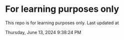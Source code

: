 # For learning purposes only
This repo is for learning purposes only.
Last updated at

Thursday, June 13, 2024 9:38:24 PM

